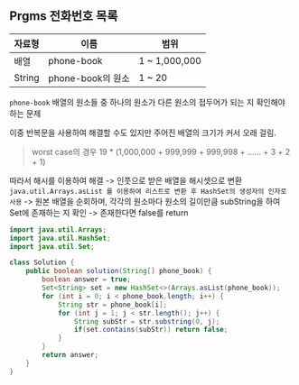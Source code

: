 ## Prgms 전화번호 목록
| 자료형 | 이름 | 범위 |
| ----- | --- | --- |
| 배열 | phone-book | 1 ~ 1,000,000 |
| String | phone-book의 원소 | 1 ~ 20 |

`phone-book` 배열의 원소들 중 하나의 원소가 다른 원소의 접두어가 되는 지 확인해야 하는 문제


이중 반복문을 사용하여 해결할 수도 있지만 주어진 배열의 크기가 커서 오래 걸림.
> worst case의 경우 19 * (1,000,000 + 999,999 + 999,998 + ...... + 3 + 2 + 1)



따라서 해시를 이용하여 해결 -> 인풋으로 받은 배열을 해시셋으로 변환 `java.util.Arrays.asList 를 이용하여 리스트로 변환 후 HashSet의 생성자의 인자로 사용` -> 원본 배열을 순회하며, 각각의 원소마다 원소의 길이만큼 subString을 하여 Set에 존재하는 지 확인 -> 존재한다면 false를 return

```java
import java.util.Arrays;
import java.util.HashSet;
import java.util.Set;

class Solution {
    public boolean solution(String[] phone_book) {
        boolean answer = true;
        Set<String> set = new HashSet<>(Arrays.asList(phone_book));
        for (int i = 0; i < phone_book.length; i++) {
			String str = phone_book[i];
			for (int j = 1; j < str.length(); j++) {
				String subStr = str.substring(0, j);
				if(set.contains(subStr)) return false;
			}
		}
        return answer;
    }
}
```
